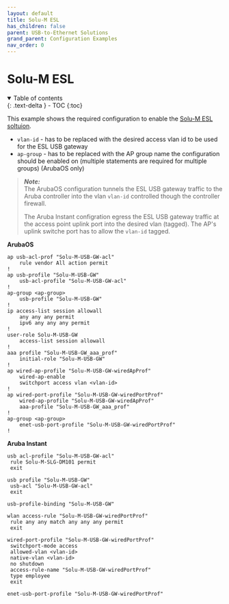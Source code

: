 ```yaml
---
layout: default
title: Solu-M ESL
has_children: false
parent: USB-to-Ethernet Solutions
grand_parent: Configuration Examples
nav_order: 0
---
```


# Solu-M ESL

<details open markdown="block">
  <summary>
    Table of contents
  </summary>
  {: .text-delta }
- TOC
{:toc}
</details>

This example shows the required configuration to enable the [Solu-M ESL soltuion](https://solumesl.com/).

-   `vlan-id` - has to be replaced with the desired access vlan id to be used for the ESL USB gateway
-   `ap-group` - has to be replaced with the AP group name the configuration should be enabled on (multiple statements are required for multiple groups) (ArubaOS only)

>***Note:***  
>The ArubaOS configuration tunnels the ESL USB gateway traffic to the Aruba controller into the vlan `vlan-id` controlled though the controller firewall.  
>
>The Aruba Instant configration egress the ESL USB gateway traffic at the access point uplink port into the desired vlan (tagged). The AP's uplink switche port has to allow the `vlan-id` tagged.  

**ArubaOS**

```
ap usb-acl-prof "Solu-M-USB-GW-acl"
    rule vendor All action permit
!
ap usb-profile "Solu-M-USB-GW"
    usb-acl-profile "Solu-M-USB-GW-acl"
!
ap-group <ap-group>
    usb-profile "Solu-M-USB-GW"
!
ip access-list session allowall
    any any any permit
    ipv6 any any any permit
!
user-role Solu-M-USB-GW
    access-list session allowall
!
aaa profile "Solu-M-USB-GW_aaa_prof"
    initial-role "Solu-M-USB-GW"
!
ap wired-ap-profile "Solu-M-USB-GW-wiredApProf"
    wired-ap-enable
    switchport access vlan <vlan-id>
!
ap wired-port-profile "Solu-M-USB-GW-wiredPortProf"
    wired-ap-profile "Solu-M-USB-GW-wiredApProf"
    aaa-profile "Solu-M-USB-GW_aaa_prof"
!
ap-group <ap-group>
    enet-usb-port-profile "Solu-M-USB-GW-wiredPortProf"
!
```

**Aruba Instant**

```
usb acl-profile "Solu-M-USB-GW-acl"
 rule Solu-M-SLG-DM101 permit
 exit

usb profile "Solu-M-USB-GW"
 usb-acl "Solu-M-USB-GW-acl"
 exit

usb-profile-binding "Solu-M-USB-GW"

wlan access-rule "Solu-M-USB-GW-wiredPortProf"
 rule any any match any any any permit
 exit

wired-port-profile "Solu-M-USB-GW-wiredPortProf"
 switchport-mode access
 allowed-vlan <vlan-id>
 native-vlan <vlan-id>
 no shutdown
 access-rule-name "Solu-M-USB-GW-wiredPortProf"
 type employee
 exit

enet-usb-port-profile "Solu-M-USB-GW-wiredPortProf"
```